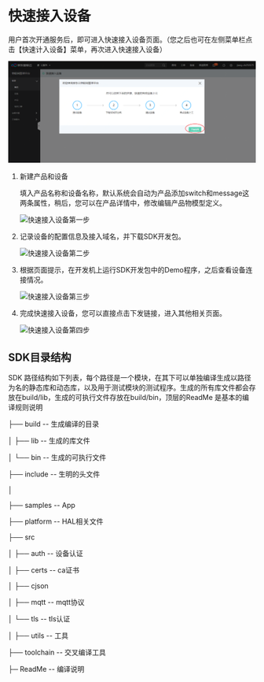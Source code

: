 # 快速接入设备

用户首次开通服务后，即可进入快速接入设备页面。（您之后也可在左侧菜单栏点击【快速计入设备】菜单，再次进入快速接入设备）

   ![快速接入设备首页](../../../../image/IoT/IoT-DeviceSDK/easylink0.png)

1. 新建产品和设备

   填入产品名称和设备名称，默认系统会自动为产品添加switch和message这两条属性，稍后，您可以在产品详情中，修改编辑产品物模型定义。

      ![快速接入设备第一步](../../../../image/IoT/IoT-DeviceSDK/easylink1.png)

2. 记录设备的配置信息及接入域名，并下载SDK开发包。

   ![快速接入设备第二步](../../../../image/IoT/IoT-DeviceSDK/easylink2.png)

3. 根据页面提示，在开发机上运行SDK开发包中的Demo程序，之后查看设备连接情况。

   ![快速接入设备第三步](../../../../image/IoT/IoT-DeviceSDK/easylink3.png)

4. 完成快速接入设备，您可以直接点击下发链接，进入其他相关页面。

   ![快速接入设备第四步](../../../../image/IoT/IoT-DeviceSDK/easylink4.png)

## SDK目录结构

SDK 路径结构如下列表，每个路径是一个模块，在其下可以单独编译生成以路径为名的静态库和动态库，以及用于测试模块的测试程序。生成的所有库文件都会存放在build/lib，生成的可执行文件存放在build/bin，顶层的ReadMe 是基本的编译规则说明

 

├── build                        --  生成编译的目录	

│   ├── lib                      --  生成的库文件

│   └── bin                      --  生成的可执行文件

├── include                    -- 生明的头文件

│   

├── samples                   -- App 

├── platform                  -- HAL相关文件

├── src        

│   ├── auth                   -- 设备认证

│   ├── certs                   -- ca证书

│   ├── cjson           

│   ├── mqtt                   -- mqtt协议

│   └── tls                     -- tls认证

│   ├── utils                   -- 工具

├── toolchain                 -- 交叉编译工具

├─ ReadMe                    -- 编译说明     

​                                                  
